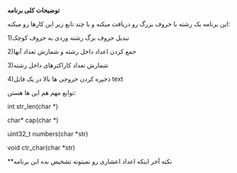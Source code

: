**توضیحات کلی برنامه**

این برنامه یک رشته با حروف بزرگ رو دریافت میکنه و با چند تابع زیر این کارها رو میکنه:

1)تبدیل حروف بزگ رشته وردی به حروف کوچک

2)جمع کردن اعداد داخل رشته و شمارش تعداد آنها

3)شمارش تعداد کاراکترهای داخل رشته

4)ذخیره کردن خروجی ها بالا در یک فایل text

توابع مهم هم این ها هستن:

int str_len(char *)

char* cap(char *)

uint32_t numbers(char *str)

void ctr_char(char *str)

**نکته آخر اینکه اعداد اعشاری رو نمیتونه تشخیض بده این برنامه

